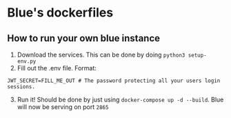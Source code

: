 # Blue's dockerfiles
## How to run your own blue instance
1. Download the services. This can be done by doing `python3 setup-env.py`
2. Fill out the .env file. Format:
```env
JWT_SECRET=FILL_ME_OUT # The password protecting all your users login sessions.
```
3. Run it! Should be done by just using `docker-compose up -d --build`. Blue will now be serving on port `2865`
